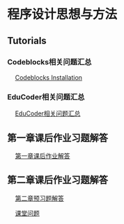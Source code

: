 # 程序设计思想与方法
## Tutorials

### Codeblocks相关问题汇总
&emsp; [Codeblocks Installation](https://github.com/longsjtu/FAQ/blob/Programming---ideas-and-methods/Codeblocks%20Installation/CodeBlocks_Installation.md)

### EduCoder相关问题汇总
&emsp; [EduCoder相关问题汇总](https://github.com/longsjtu/FAQ/blob/Programming---ideas-and-methods/Codeblocks%20Installation/Educoder相关问题汇总.md)
   
## 第一章课后作业习题解答
&emsp; [第一章课后作业解答](https://github.com/longsjtu/FAQ/blob/Programming---ideas-and-methods/Chapter1/Homewrok1.md)
## 第二章课后作业习题解答
&emsp; [第二章预习题解答](https://github.com/longsjtu/FAQ/blob/Programming---ideas-and-methods/Chapter2/Preview%20homework.md)
   
&emsp; [课堂问题](https://github.com/longsjtu/FAQ/blob/Programming---ideas-and-methods/Chapter2/Other%20questions.md)
